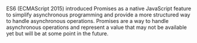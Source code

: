ES6 (ECMAScript 2015) introduced Promises as a native JavaScript feature to simplify asynchronous programming and provide a more structured way to handle asynchronous operations. Promises are a way to handle asynchronous operations and represent a value that may not be available yet but will be at some point in the future.
